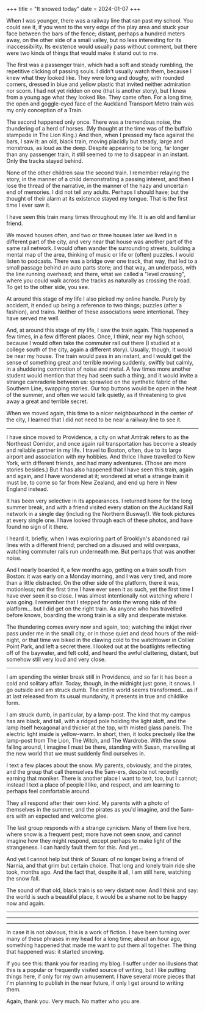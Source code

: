 +++
title = "It snowed today"
date = 2024-01-07
+++

When I was younger, there was a railway line that ran past my school. You could see it, if you went to the very edge of the play area and stuck your face between the bars of the fence; distant, perhaps a hundred meters away, on the other side of a small valley, but no less interesting for its inaccessibility. Its existence would usually pass without comment, but there were two kinds of things that would make it stand out to me.

The first was a passenger train, which had a soft and steady rumbling, the repetitive clicking of passing souls. I didn't usually watch them, because I knew what they looked like. They were long and doughy, with rounded corners, dressed in blue and yellow plastic that invited neither admiration nor scorn. I had not yet ridden on one (that is another story), but I knew from a young age what they looked like. They came often. For a long time, the open and goggle-eyed face of the Auckland Transport Metro train was my only conception of a Train.

The second happened only once. There was a tremendous noise, the thundering of a herd of horses. (My thought at the time was of the buffalo stampede in The Lion King.) And then, when I pressed my face against the bars, I saw it: an old, black train, moving placidly but steady, large and monstrous, as loud as the deep. Despite appearing to be long, far longer than any passenger train, it still seemed to me to disappear in an instant. Only the tracks stayed behind.

None of the other children saw the second train. I remember relaying the story, in the manner of a child demonstrating a passing interest, and then I lose the thread of the narrative, in the manner of the hazy and uncertain end of memories. I did not tell any adults. Perhaps I should have; but the thought of their alarm at its existence stayed my tongue. That is the first time I ever saw it.

I have seen this train many times throughout my life. It is an old and familiar friend.

We moved houses often, and two or three houses later we lived in a different part of the city, and very near that house was another part of the same rail network. I would often wander the surrounding streets, building a mental map of the area, thinking of music or life or (often) puzzles. I would listen to podcasts. There was a bridge over one track, that way, that led to a small passage behind an auto parts store; and that way, an underpass, with the line running overhead; and there, what we called a "level crossing", where you could walk across the tracks as naturally as crossing the road. To get to the other side, you see.

At around this stage of my life I also picked my online handle. Purely by accident, it ended up being a reference to two things; puzzles (after a fashion), and trains. Neither of these associations were intentional. They have served me well.

And, at around this stage of my life, I saw the train again. This happened a few times, in a few different places. Once, I think, near my high school, because I would often take the commuter rail out there (I studied at a college south of the city, again a different story). Usually, though, it would be near my house. The train would pass in an instant, and I would get the sense of something great and terrible moving suddenly, swiftly but calmly, in a shuddering commotion of noise and metal. A few times more another student would mention that they had seen such a thing, and it would invite a strange camraderie between us: sprawled on the synthetic fabric of the Southern Line, swapping stories. Our top buttons would be open in the heat of the summer, and often we would talk quietly, as if threatening to give away a great and terrible secret.

When we moved again, this time to a nicer neighbourhood in the center of the city, I learned that I did not need to be near a railway line to see it.

***

I have since moved to Providence, a city on what Amtrak refers to as the Northeast Corridor, and once again rail transportation has become a steady and reliable partner in my life. I travel to Boston, often, due to its large airport and association with my hobbies. And thrice I have travelled to New York, with different friends, and had many adventures. (Those are more stories besides.) But it has also happened that I have seen this train, again and again, and I have wondered at it; wondered at what a strange train it must be, to come so far from New Zealand, and end up here in New England instead.

It has been very selective in its appearances. I returned home for the long summer break, and with a friend visited every station on the Auckland Rail network in a single day (including the Northern Busway!). We took pictures at every single one. I have looked through each of these photos, and have found no sign of it there.

I heard it, briefly, when I was exploring part of Brooklyn's abandoned rail lines with a different friend; perched on a disused and wild overpass, watching commuter rails run underneath me. But perhaps that was another noise.

And I nearly boarded it, a few months ago, getting on a train south from Boston: it was early on a Monday morning, and I was very tired, and more than a little distracted. On the other side of the platform, there it was, motionless; not the first time I have ever seen it as such, yet the first time I have ever seen it so close. I was almost intentionally not watching where I was going. I remember that I stepped far onto the wrong side of the platform... but I did get on the right train. As anyone who has travelled before knows, boarding the wrong train is a silly and desperate mistake.

The thundering comes every now and again, too; watching the inkjet river pass under me in the small city, or in those quiet and dead hours of the mid-night, or that time we biked in the clawing cold to the watchtower in Collier Point Park, and left a secret there. I looked out at the boatlights reflecting off of the baywater, and felt cold, and heard the awful clattering, distant, but somehow still very loud and very close.

***

I am spending the winter break still in Providence, and so far it has been a cold and solitary affair. Today, though, in the midnight just gone, it snows. I go outside and am struck dumb. The entire world seems transformed... as if at last released from its usual mundanity, it presents in true and childlike form.

I am struck dumb, in particular, by a lamp-post. The kind that my campus has are black, and tall, with a ridged pole holding the light aloft, and the lamp itself hexagonal and thicker at the top, with misted glass panels. The electric light inside is yellow-warm. In short, then, it looks precisely like the lamp-post from The Lion, The Witch, and The Wardrobe. With the snow falling around, I imagine I must be there, standing with Susan, marvelling at the new world that we must suddenly find ourselves in.

I text a few places about the snow. My parents, obviously, and the pirates, and the group that call themselves the 5am-ers, despite not recently earning that moniker. There is another place I want to text, too, but I cannot; instead I text a place of people I like, and respect, and am learning to perhaps feel comfortable around.

They all respond after their own kind. My parents with a photo of themselves in the summer, and the pirates as you'd imagine, and the 5am-ers with an expected and welcome glee.

The last group responds with a strange cynicism. Many of them live here, where snow is a frequent pest; more have not seen snow, and cannot imagine how they might respond, except perhaps to make light of the strangeness. I can hardly fault them for this. And yet...

And yet I cannot help but think of Susan: of no longer being a friend of Narnia, and that grim but certain choice. That long and lonely train ride she took, months ago. And the fact that, despite it all, I am still here, watching the snow fall. 

The sound of that old, black train is so very distant now. And I think and say: the world is such a beautiful place, it would be a shame not to be happy now and again.

***

***

***

In case it is not obvious, this is a work of fiction. I have been turning over many of these phrases in my head for a long time; about an hour ago, something happened that made me want to put them all together. The thing that happened was: it started snowing.

If you see this: thank you for reading my blog. I suffer under no illusions that this is a popular or frequently visited source of writing, but I like putting things here, if only for my own amusement. I have several more pieces that I'm planning to publish in the near future, if only I get around to writing them. 

Again, thank you. Very much. No matter who you are.
